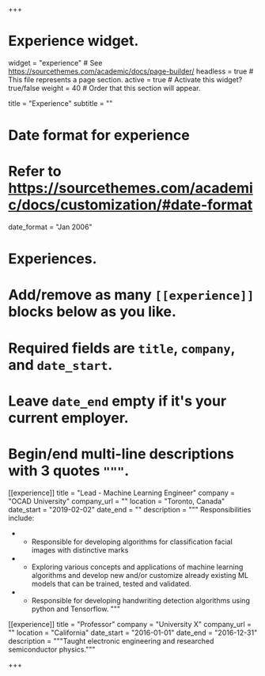 +++
# Experience widget.
widget = "experience"  # See https://sourcethemes.com/academic/docs/page-builder/
headless = true  # This file represents a page section.
active = true  # Activate this widget? true/false
weight = 40  # Order that this section will appear.

title = "Experience"
subtitle = ""

# Date format for experience
#   Refer to https://sourcethemes.com/academic/docs/customization/#date-format
date_format = "Jan 2006"

# Experiences.
#   Add/remove as many `[[experience]]` blocks below as you like.
#   Required fields are `title`, `company`, and `date_start`.
#   Leave `date_end` empty if it's your current employer.
#   Begin/end multi-line descriptions with 3 quotes `"""`.
[[experience]]
  title = "Lead - Machine Learning Engineer"
  company = "OCAD University"
  company_url = ""
  location = "Toronto, Canada"
  date_start = "2019-02-02"
  date_end = ""
  description = """
  Responsibilities include:
  
  * - Responsible for developing algorithms for classification facial images with distinctive marks
  * - Exploring various concepts and applications of machine learning algorithms and develop new and/or customize already existing ML models that can be trained, tested and validated. 
  * - Responsible for developing handwriting detection algorithms using python and Tensorflow.
  """

[[experience]]
  title = "Professor"
  company = "University X"
  company_url = ""
  location = "California"
  date_start = "2016-01-01"
  date_end = "2016-12-31"
  description = """Taught electronic engineering and researched semiconductor physics."""

+++
